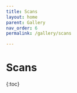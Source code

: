 ```yaml
---
title: Scans
layout: home
parent: Gallery
nav_order: 6
permalink: /gallery/scans

---
```


# Scans

{:toc}
